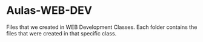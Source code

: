 # Aulas-WEB-DEV

Files that we created in WEB Development Classes.
Each folder contains the files that were created in that specific class.